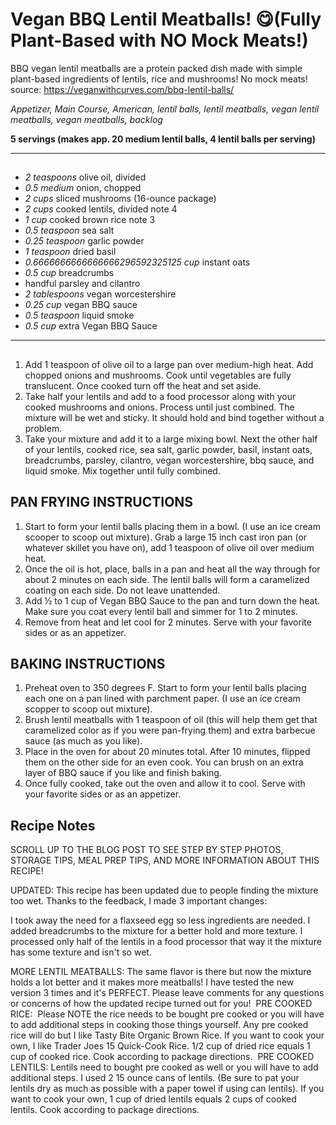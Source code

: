 # Vegan BBQ Lentil Meatballs! 😋(Fully Plant-Based with NO Mock Meats!)

BBQ vegan lentil meatballs are a protein packed dish made with simple plant-based ingredients of lentils, rice and mushrooms! No mock meats!
source: https://veganwithcurves.com/bbq-lentil-balls/

*Appetizer, Main Course, American, lentil balls, lentil meatballs, vegan lentil meatballs, vegan meatballs, backlog*

**5 servings (makes app. 20 medium lentil balls, 4 lentil balls per serving)**

---

## 

- *2 teaspoons* olive oil, divided
- *0.5 medium* onion, chopped
- *2 cups* sliced mushrooms (16-ounce package)
- *2 cups* cooked lentils, divided  note 4
- *1 cup* cooked brown rice note 3
- *0.5 teaspoon* sea salt
- *0.25 teaspoon* garlic powder
- *1 teaspoon* dried basil
- *0.6666666666666666296592325125 cup* instant oats
- *0.5 cup* breadcrumbs
- handful parsley and cilantro
- *2 tablespoons* vegan worcestershire
- *0.25 cup* vegan BBQ sauce
- *0.5 teaspoon* liquid smoke
- *0.5 cup* extra Vegan BBQ Sauce

---

## 
1. Add 1 teaspoon of olive oil to a large pan over medium-high heat. Add chopped onions and mushrooms. Cook until vegetables are fully translucent. Once cooked turn off the heat and set aside.
2. Take half your lentils and add to a food processor along with your cooked mushrooms and onions. Process until just combined. The mixture will be wet and sticky. It should hold and bind together without a problem.
3. Take your mixture and add it to a large mixing bowl. Next the other half of your lentils, cooked rice, sea salt, garlic powder, basil, instant oats, breadcrumbs, parsley, cilantro, vegan worcestershire, bbq sauce, and liquid smoke. Mix together until fully combined.
## PAN FRYING INSTRUCTIONS
1. Start to form your lentil balls placing them in a bowl. (I use an ice cream scooper to scoop out mixture). Grab a large 15 inch cast iron pan (or whatever skillet you have on), add 1 teaspoon of olive oil over medium heat.
2. Once the oil is hot, place, balls in a pan and heat all the way through for about 2 minutes on each side. The lentil balls will form a caramelized coating on each side. Do not leave unattended.
3. Add ½ to 1 cup of Vegan BBQ Sauce to the pan and turn down the heat. Make sure you coat every lentil ball and simmer for 1 to 2 minutes.
4. Remove from heat and let cool for 2 minutes. Serve with your favorite sides or as an appetizer.
## BAKING INSTRUCTIONS
1. Preheat oven to 350 degrees F. Start to form your lentil balls placing each one on a pan lined with parchment paper. (I use an ice cream scopper to scoop out mixture).
2. Brush lentil meatballs with 1 teaspoon of oil (this will help them get that caramelized color as if you were pan-frying them) and extra barbecue sauce (as much as you like).
3. Place in the oven for about 20 minutes total. After 10 minutes, flipped them on the other side for an even cook. You can brush on an extra layer of BBQ sauce if you like and finish baking.
4. Once fully cooked, take out the oven and allow it to cool. Serve with your favorite sides or as an appetizer.

## Recipe Notes

SCROLL UP TO THE BLOG POST TO SEE STEP BY STEP PHOTOS, STORAGE TIPS, MEAL PREP TIPS, AND MORE INFORMATION ABOUT THIS RECIPE!

UPDATED: This recipe has been updated due to people finding the mixture too wet. Thanks to the feedback, I made 3 important changes:

I took away the need for a flaxseed egg so less ingredients are needed.
I added breadcrumbs to the mixture for a better hold and more texture.
I processed only half of the lentils in a food processor that way it the mixture has some texture and isn't so wet.


MORE LENTIL MEATBALLS: The same flavor is there but now the mixture holds a lot better and it makes more meatballs! I have tested the new version 3 times and it's PERFECT. Please leave comments for any questions or concerns of how the updated recipe turned out for you! 
PRE COOKED RICE:  Please NOTE the rice needs to be bought pre cooked or you will have to add additional steps in cooking those things yourself. Any pre cooked rice will do but I like Tasty Bite Organic Brown Rice. If you want to cook your own, I like Trader Joes 15 Quick-Cook Rice. 1/2 cup of dried rice equals 1 cup of cooked rice. Cook according to package directions. 
PRE COOKED LENTILS: Lentils need to bought pre cooked as well or you will have to add additional steps. I used 2 15 ounce cans of lentils. (Be sure to pat your lentils dry as much as possible with a paper towel if using can lentils). If you want to cook your own, 1 cup of dried lentils equals 2 cups of cooked lentils. Cook according to package directions.

